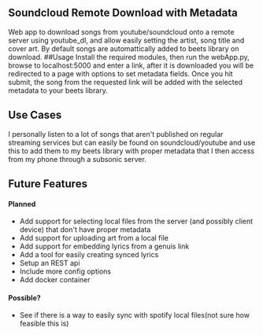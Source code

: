 ## Soundcloud Remote Download with Metadata
Web app to download songs from youtube/soundcloud onto a remote server using youtube_dl, and allow easily setting the artist, song title and cover art. By default songs are automattically added to beets library on download. 
##Usage
Install the required modules, then run the webApp.py, browse to localhost:5000 and enter a link, after it is downloaded you will be redirected to a page with options to set metadata fields. Once you hit submit, the song from the requested link will be added with the selected metadata to your beets library.
## Use Cases
I personally listen to a lot of songs that aren't published on regular streaming services but can easily be found on soundcloud/youtube and use this to add them to my beets library with proper metadata that I then access from my phone through a subsonic server. 
## Future Features
#### Planned
- Add support for selecting local files from the server (and possibly client device) that don't have proper metadata
- Add support for uploading art from a local file
- Add support for embedding lyrics from a genuis link
- Add a tool for easily creating synced lyrics
- Setup an REST api
- Include more config options
- Add docker container
#### Possible?
- See if there is a way to easily sync with spotify local files(not sure how feasible this is)
